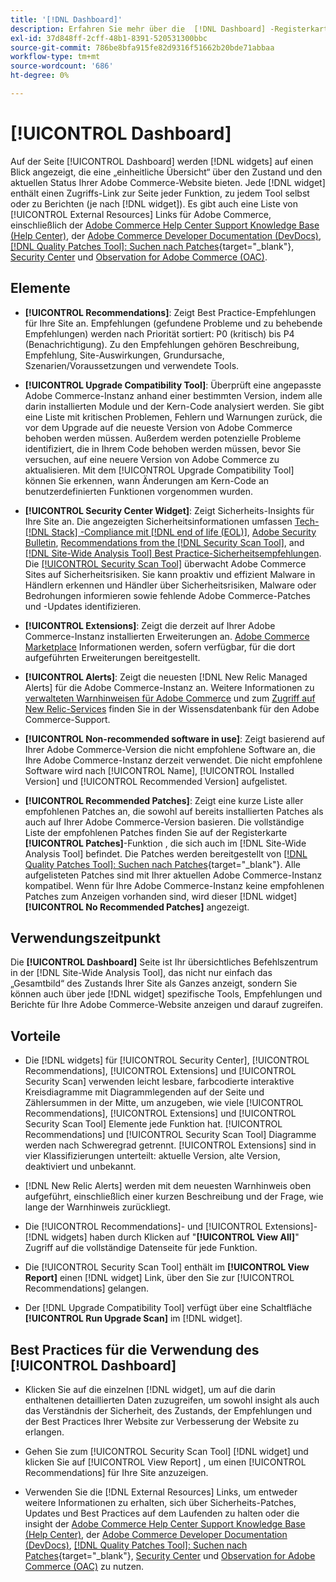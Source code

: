 ```yaml
---
title: '[!DNL Dashboard]'
description: Erfahren Sie mehr über die  [!DNL Dashboard] -Registerkarte in den  [!DNL Site-Wide Analysis Tool], den Verwendungszeitpunkt, die Vorteile und die Best Practices.
exl-id: 37d848ff-2cff-48b1-8391-520531300bbc
source-git-commit: 786be8bfa915fe82d9316f51662b20bde71abbaa
workflow-type: tm+mt
source-wordcount: '686'
ht-degree: 0%

---
```


# [!UICONTROL Dashboard]

Auf der Seite [!UICONTROL Dashboard] werden [!DNL widgets] auf einen Blick angezeigt, die eine „einheitliche Übersicht“ über den Zustand und den aktuellen Status Ihrer Adobe Commerce-Website bieten. Jede [!DNL widget] enthält einen Zugriffs-Link zur Seite jeder Funktion, zu jedem Tool selbst oder zu Berichten (je nach [!DNL widget]).
Es gibt auch eine Liste von [!UICONTROL External Resources] Links für Adobe Commerce, einschließlich der [Adobe Commerce Help Center Support Knowledge Base (Help Center)](https://experienceleague.adobe.com/docs/commerce-knowledge-base/kb/overview.html), der [Adobe Commerce Developer Documentation (DevDocs)](https://developer.adobe.com/commerce/docs/), [[!DNL Quality Patches Tool]: Suchen nach Patches](https://experienceleague.adobe.com/tools/commerce-quality-patches/index.html){target="_blank"}, [Security Center](https://helpx.adobe.com/security.html) und [Observation for Adobe Commerce (OAC)](https://experienceleague.adobe.com/docs/commerce-operations/tools/observation-for-adobe-commerce/intro.html).

## Elemente

* **[!UICONTROL Recommendations]**: Zeigt Best Practice-Empfehlungen für Ihre Site an. Empfehlungen (gefundene Probleme und zu behebende Empfehlungen) werden nach Priorität sortiert: P0 (kritisch) bis P4 (Benachrichtigung).
Zu den Empfehlungen gehören Beschreibung, Empfehlung, Site-Auswirkungen, Grundursache, Szenarien/Voraussetzungen und verwendete Tools.

* **[!UICONTROL Upgrade Compatibility Tool]**: Überprüft eine angepasste Adobe Commerce-Instanz anhand einer bestimmten Version, indem alle darin installierten Module und der Kern-Code analysiert werden. Sie gibt eine Liste mit kritischen Problemen, Fehlern und Warnungen zurück, die vor dem Upgrade auf die neueste Version von Adobe Commerce behoben werden müssen. Außerdem werden potenzielle Probleme identifiziert, die in Ihrem Code behoben werden müssen, bevor Sie versuchen, auf eine neuere Version von Adobe Commerce zu aktualisieren.
Mit dem [!UICONTROL Upgrade Compatibility Tool] können Sie erkennen, wann Änderungen am Kern-Code an benutzerdefinierten Funktionen vorgenommen wurden.

* **[!UICONTROL Security Center Widget]**: Zeigt Sicherheits-Insights für Ihre Site an.
Die angezeigten Sicherheitsinformationen umfassen [Tech- [!DNL Stack] -Compliance mit  [!DNL end of life (EOL)]](https://experienceleague.adobe.com/docs/commerce-operations/installation-guide/system-requirements.html), [Adobe Security Bulletin](https://helpx.adobe.com/security/security-bulletin.html), [Recommendations from the [!DNL Security Scan Tool]](https://experienceleague.adobe.com/docs/commerce-admin/systems/security/security-scan.html), and [[!DNL Site-Wide Analysis Tool]  Best Practice-Sicherheitsempfehlungen](https://experienceleague.adobe.com/docs/commerce-operations/tools/site-wide-analysis-tool/recommendations.html).<br>
Die [[!UICONTROL Security Scan Tool]](https://experienceleague.adobe.com/docs/commerce-admin/systems/security/security-scan.html) überwacht Adobe Commerce Sites auf Sicherheitsrisiken. Sie kann proaktiv und effizient Malware in Händlern erkennen und Händler über Sicherheitsrisiken, Malware oder Bedrohungen informieren sowie fehlende Adobe Commerce-Patches und -Updates identifizieren.

* **[!UICONTROL Extensions]**: Zeigt die derzeit auf Ihrer Adobe Commerce-Instanz installierten Erweiterungen an. [Adobe Commerce Marketplace](https://marketplace.magento.com/extensions.html) Informationen werden, sofern verfügbar, für die dort aufgeführten Erweiterungen bereitgestellt.

* **[!UICONTROL Alerts]**: Zeigt die neuesten [!DNL New Relic Managed Alerts] für die Adobe Commerce-Instanz an. Weitere Informationen zu [verwalteten Warnhinweisen für Adobe Commerce](https://experienceleague.adobe.com/docs/commerce-knowledge-base/kb/support-tools/managed-alerts/managed-alerts-for-magento-commerce.html) und zum [Zugriff auf New Relic-Services](https://experienceleague.adobe.com/docs/commerce-knowledge-base/kb/faq/access-new-relic-services.html) finden Sie in der Wissensdatenbank für den Adobe Commerce-Support.

* **[!UICONTROL Non-recommended software in use]**: Zeigt basierend auf Ihrer Adobe Commerce-Version die nicht empfohlene Software an, die Ihre Adobe Commerce-Instanz derzeit verwendet. Die nicht empfohlene Software wird nach [!UICONTROL Name], [!UICONTROL Installed Version] und [!UICONTROL Recommended Version] aufgelistet.

* **[!UICONTROL Recommended Patches]**: Zeigt eine kurze Liste aller empfohlenen Patches an, die sowohl auf bereits installierten Patches als auch auf Ihrer Adobe Commerce-Version basieren. Die vollständige Liste der empfohlenen Patches finden Sie auf der Registerkarte **[!UICONTROL Patches]**-Funktion , die sich auch im [!DNL Site-Wide Analysis Tool] befindet. Die Patches werden bereitgestellt von [[!DNL Quality Patches Tool]: Suchen nach Patches](https://experienceleague.adobe.com/tools/commerce-quality-patches/index.html){target="_blank"}. Alle aufgelisteten Patches sind mit Ihrer aktuellen Adobe Commerce-Instanz kompatibel.
Wenn für Ihre Adobe Commerce-Instanz keine empfohlenen Patches zum Anzeigen vorhanden sind, wird dieser [!DNL widget] **[!UICONTROL No Recommended Patches]** angezeigt.

## Verwendungszeitpunkt

Die **[!UICONTROL Dashboard]** Seite ist Ihr übersichtliches Befehlszentrum in der [!DNL Site-Wide Analysis Tool], das nicht nur einfach das „Gesamtbild“ des Zustands Ihrer Site als Ganzes anzeigt, sondern Sie können auch über jede [!DNL widget] spezifische Tools, Empfehlungen und Berichte für Ihre Adobe Commerce-Website anzeigen und darauf zugreifen.

## Vorteile

* Die [!DNL widgets] für [!UICONTROL Security Center], [!UICONTROL Recommendations], [!UICONTROL Extensions] und [!UICONTROL Security Scan] verwenden leicht lesbare, farbcodierte interaktive Kreisdiagramme mit Diagrammlegenden auf der Seite und Zählersummen in der Mitte, um anzugeben, wie viele [!UICONTROL Recommendations], [!UICONTROL Extensions] und [!UICONTROL Security Scan Tool] Elemente jede Funktion hat. [!UICONTROL Recommendations] und [!UICONTROL Security Scan Tool] Diagramme werden nach Schweregrad getrennt. [!UICONTROL Extensions] sind in vier Klassifizierungen unterteilt: aktuelle Version, alte Version, deaktiviert und unbekannt.

* [!DNL New Relic Alerts] werden mit dem neuesten Warnhinweis oben aufgeführt, einschließlich einer kurzen Beschreibung und der Frage, wie lange der Warnhinweis zurückliegt.

* Die [!UICONTROL Recommendations]- und [!UICONTROL Extensions]-[!DNL widgets] haben durch Klicken auf &quot;**[!UICONTROL View All]**&quot; Zugriff auf die vollständige Datenseite für jede Funktion.

* Die [!UICONTROL Security Scan Tool] enthält im **[!UICONTROL View Report]** einen [!DNL widget] Link, über den Sie zur [!UICONTROL Recommendations] gelangen.

* Der [!DNL Upgrade Compatibility Tool] verfügt über eine Schaltfläche **[!UICONTROL Run Upgrade Scan]** im [!DNL widget].

## Best Practices für die Verwendung des [!UICONTROL Dashboard]

* Klicken Sie auf die einzelnen [!DNL widget], um auf die darin enthaltenen detaillierten Daten zuzugreifen, um sowohl insight als auch das Verständnis der Sicherheit, des Zustands, der Empfehlungen und der Best Practices Ihrer Website zur Verbesserung der Website zu erlangen.

* Gehen Sie zum [!UICONTROL Security Scan Tool] [!DNL widget] und klicken Sie auf [!UICONTROL View Report] , um einen [!UICONTROL Recommendations] für Ihre Site anzuzeigen.

* Verwenden Sie die [!DNL External Resources] Links, um entweder weitere Informationen zu erhalten, sich über Sicherheits-Patches, Updates und Best Practices auf dem Laufenden zu halten oder die insight der [Adobe Commerce Help Center Support Knowledge Base (Help Center)](https://experienceleague.adobe.com/docs/commerce-knowledge-base/kb/overview.html), der [Adobe Commerce Developer Documentation (DevDocs)](https://developer.adobe.com/commerce/docs/), [[!DNL Quality Patches Tool]: Suchen nach Patches](https://experienceleague.adobe.com/tools/commerce-quality-patches/index.html){target="_blank"}, [Security Center](https://helpx.adobe.com/security.html) und [Observation for Adobe Commerce (OAC)](https://experienceleague.adobe.com/docs/commerce-operations/tools/observation-for-adobe-commerce/intro.html) zu nutzen.
